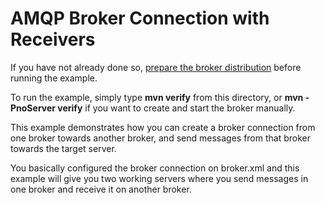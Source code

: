 # AMQP Broker Connection with Receivers

If you have not already done so, [prepare the broker distribution](../../../../README.md#getting-started) before running the example.

To run the example, simply type **mvn verify** from this directory, or **mvn -PnoServer verify** if you want to create and start the broker manually.

This example demonstrates how you can create a broker connection from one broker towards another broker, and send messages from that broker towards the target server.

You basically configured the broker connection on broker.xml and this example will give you two working servers where you send messages in one broker and receive it on another broker.
